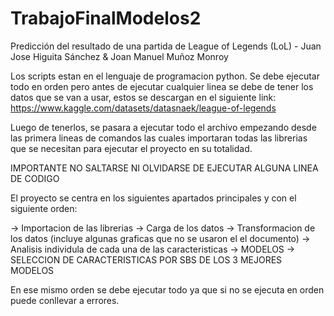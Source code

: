 # TrabajoFinalModelos2
Predicción del resultado de una partida de League of Legends (LoL) -  Juan Jose Higuita Sánchez &amp; Joan Manuel Muñoz Monroy

Los scripts estan en el lenguaje de programacion python. Se debe ejecutar todo en orden pero antes de ejecutar cualquier linea se debe de tener los datos que se van a usar, estos se descargan en el siguiente link: https://www.kaggle.com/datasets/datasnaek/league-of-legends

Luego de tenerlos, se pasara a ejecutar todo el archivo empezando desde las primera lineas de comandos las cuales importaran todas las librerias que se necesitan para ejecutar el proyecto en su totalidad.

IMPORTANTE NO SALTARSE NI OLVIDARSE DE EJECUTAR ALGUNA LINEA DE CODIGO

El proyecto se centra en los siguientes apartados principales y con el siguiente orden:

-> Importacion de las librerias
-> Carga de los datos
-> Transformacion de los datos (incluye algunas graficas que no se usaron el el documento)
-> Analisis individula de cada una de las caracteristicas
-> MODELOS
-> SELECCION DE CARACTERISTICAS POR SBS DE LOS 3 MEJORES MODELOS

En ese mismo orden se debe ejecutar todo ya que si no se ejecuta en orden puede conllevar a errores.
